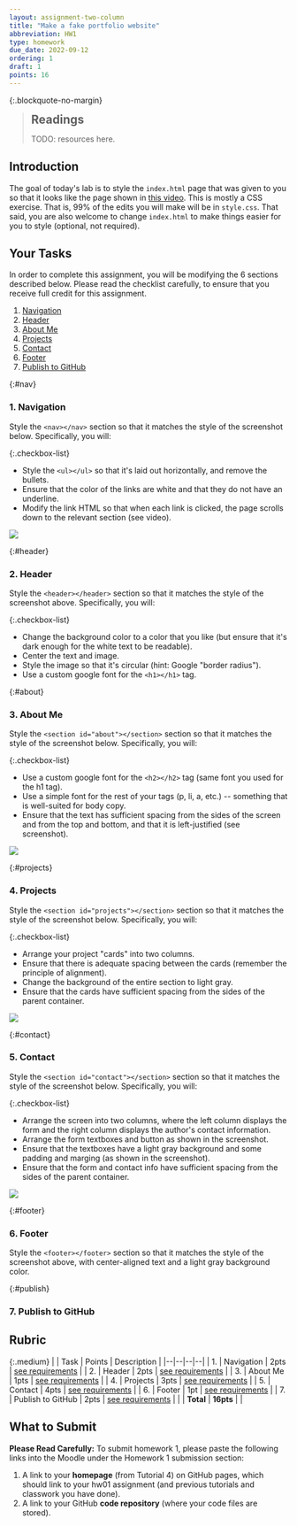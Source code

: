 ```yaml
---
layout: assignment-two-column
title: "Make a fake portfolio website"
abbreviation: HW1
type: homework
due_date: 2022-09-12
ordering: 1
draft: 1
points: 16
---
```


<style>
    blockquote h2 {
        margin: auto !important;
        padding: 0px !important;
    }

    .frame {
        padding: 0;
    }

    .medium th:first-child, .medium td:first-child {
        width: 40px;
        max-width: 40px;
        min-width: 40px;
    }
</style>

{:.blockquote-no-margin}
> ## Readings
> TODO: resources here.
>

## Introduction
The goal of today's lab is to style the `index.html` page that was given to you so that it looks like the page shown in [this video](https://drive.google.com/file/d/1eLJVLW7AGQ_1EX6Hvqh_BVMAkPxKJZFX/view?usp=sharing). This is mostly a CSS exercise. That is, 99% of the edits you will make will be in `style.css`. That said, you are also welcome to change `index.html` to make things easier for you to style (optional, not required).

## Your Tasks
In order to complete this assignment, you will be modifying the 6 sections described below. Please read the checklist carefully, to ensure that you receive full credit for this assignment.

1. [Navigation](#nav)
1. [Header](#header)
1. [About Me](#about)
1. [Projects](#projects)
1. [Contact](#contact)
1. [Footer](#footer)
1. [Publish to GitHub](#publish)

{:#nav}
### 1. Navigation
Style the `<nav></nav>` section so that it matches the style of the screenshot below. Specifically, you will:

{:.checkbox-list}
* Style the `<ul></ul>` so that it's laid out horizontally, and remove the bullets.
* Ensure that the color of the links are white and that they do not have an underline. 
* Modify the link HTML so that when each link is clicked, the page scrolls down to the relevant section (see video).

<img class="large frame" src="/fall2022/assets/images/homework/hw01/01-header.png" />

{:#header}
### 2. Header
Style the `<header></header>` section so that it matches the style of the screenshot above. Specifically, you will:

{:.checkbox-list}
* Change the background color to a color that you like (but ensure that it's dark enough for the white text to be readable).
* Center the text and image.
* Style the image so that it's circular (hint: Google "border radius").
* Use a custom google font for the `<h1></h1>` tag.

{:#about}
### 3. About Me
Style the `<section id="about"></section>` section so that it matches the style of the screenshot below. Specifically, you will:

{:.checkbox-list}
* Use a custom google font for the `<h2></h2>` tag (same font you used for the h1 tag).
* Use a simple font for the rest of your tags (p, li, a, etc.) -- something that is well-suited for body copy.
* Ensure that the text has sufficient spacing from the sides of the screen and from the top and bottom, and that it is left-justified (see screenshot).

<img class="large frame" src="/fall2022/assets/images/homework/hw01/02-about.png" />


{:#projects}
### 4. Projects

Style the `<section id="projects"></section>` section so that it matches the style of the screenshot below. Specifically, you will:

{:.checkbox-list}
* Arrange your project "cards" into two columns.
* Ensure that there is adequate spacing between the cards (remember the principle of alignment).
* Change the background of the entire section to light gray.
* Ensure that the cards have sufficient spacing from the sides of the parent container.

<img class="large frame" src="/fall2022/assets/images/homework/hw01/03-projects.png" />

{:#contact}
### 5. Contact

Style the `<section id="contact"></section>` section so that it matches the style of the screenshot below. Specifically, you will:

{:.checkbox-list}
* Arrange the screen into two columns, where the left column displays the form and the right column displays the author's contact information.
* Arrange the form textboxes and button as shown in the screenshot.
* Ensure that the textboxes have a light gray background and some padding and marging (as shown in the screenshot).
* Ensure that the form and contact info have sufficient spacing from the sides of the parent container.

<img class="large frame" src="/fall2022/assets/images/homework/hw01/04-contact.png" />


{:#footer}
### 6. Footer
Style the `<footer></footer>` section so that it matches the style of the screenshot above, with center-aligned text and a light gray background color.

{:#publish}
### 7. Publish to GitHub

## Rubric

{:.medium}
| | Task | Points | Description |
|--|--|--|--|
| 1. | Navigation | 2pts | [see requirements](#nav) |
| 2. | Header | 2pts | [see requirements](#header) |
| 3. | About Me | 1pts | [see requirements](#about) |
| 4. | Projects | 3pts | [see requirements](#projects) |
| 5. | Contact | 4pts | [see requirements](#contact) |
| 6. | Footer | 1pt | [see requirements](#footer) |
| 7. | Publish to GitHub | 2pts | [see requirements](#publish) |
|  | **Total** | **16pts** |  |


## What to Submit
**Please Read Carefully:** To submit homework 1, please paste the following links into the Moodle under the Homework 1 submission section:

1. A link to your **homepage** (from Tutorial 4) on GitHub pages, which should link to your hw01 assignment (and previous tutorials and classwork you have done).
2. A link to your GitHub **code repository** (where your code files are stored).